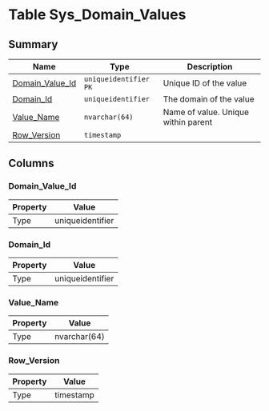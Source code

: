 # Table Sys_Domain_Values


## Summary

| Name | Type | Description |
| - | - | --- |
|[Domain_Value_Id](#domain_value_id)|`uniqueidentifier` `PK`|Unique ID of the value|
|[Domain_Id](#domain_id)|`uniqueidentifier` |The domain of the value|
|[Value_Name](#value_name)|`nvarchar(64)` |Name of value. Unique within parent|
|[Row_Version](#row_version)|`timestamp` ||

## Columns

### Domain_Value_Id

| Property | Value |
| - | - |
|Type|uniqueidentifier|

### Domain_Id

| Property | Value |
| - | - |
|Type|uniqueidentifier|

### Value_Name

| Property | Value |
| - | - |
|Type|nvarchar(64)|

### Row_Version

| Property | Value |
| - | - |
|Type|timestamp|


